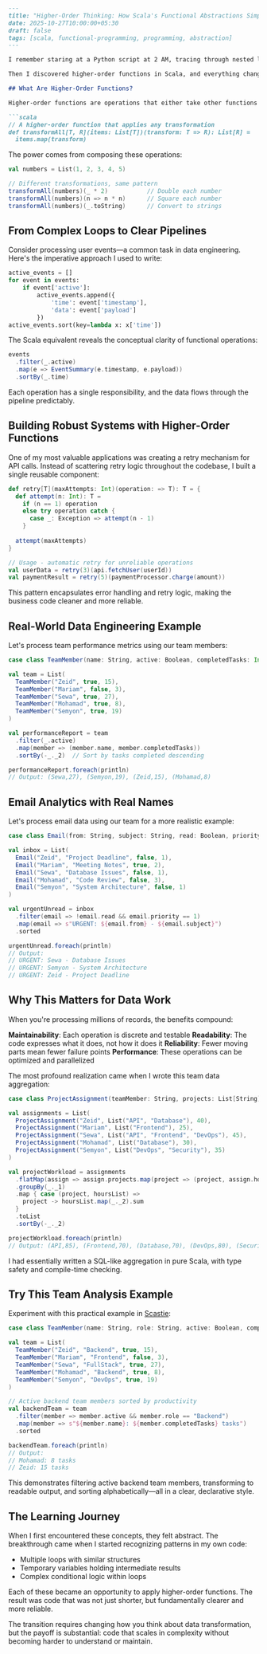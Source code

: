 ```markdown
---
title: "Higher-Order Thinking: How Scala's Functional Abstractions Simplify Complex Logic"
date: 2025-10-27T10:00:00+05:30
draft: false
tags: [scala, functional-programming, programming, abstraction]
---

I remember staring at a Python script at 2 AM, tracing through nested loops and conditional logic that processed user analytics data. The code worked, but it was fragile—one wrong index or missing key would break the entire pipeline. I'd spent hours debugging similar issues before.

Then I discovered higher-order functions in Scala, and everything changed.

## What Are Higher-Order Functions?

Higher-order functions are operations that either take other functions as parameters or return functions as results. Think of them as reusable patterns for data transformation.

```scala
// A higher-order function that applies any transformation
def transformAll[T, R](items: List[T])(transform: T => R): List[R] = 
  items.map(transform)
```

The power comes from composing these operations:

```scala
val numbers = List(1, 2, 3, 4, 5)

// Different transformations, same pattern
transformAll(numbers)(_ * 2)           // Double each number
transformAll(numbers)(n => n * n)      // Square each number  
transformAll(numbers)(_.toString)      // Convert to strings
```

## From Complex Loops to Clear Pipelines

Consider processing user events—a common task in data engineering. Here's the imperative approach I used to write:

```python
active_events = []
for event in events:
    if event['active']:
        active_events.append({
            'time': event['timestamp'],
            'data': event['payload']
        })
active_events.sort(key=lambda x: x['time'])
```

The Scala equivalent reveals the conceptual clarity of functional operations:

```scala
events
  .filter(_.active)
  .map(e => EventSummary(e.timestamp, e.payload))
  .sortBy(_.time)
```

Each operation has a single responsibility, and the data flows through the pipeline predictably.

## Building Robust Systems with Higher-Order Functions

One of my most valuable applications was creating a retry mechanism for API calls. Instead of scattering retry logic throughout the codebase, I built a single reusable component:

```scala
def retry[T](maxAttempts: Int)(operation: => T): T = {
  def attempt(n: Int): T = 
    if (n == 1) operation
    else try operation catch {
      case _: Exception => attempt(n - 1)
    }
  
  attempt(maxAttempts)
}

// Usage - automatic retry for unreliable operations
val userData = retry(3)(api.fetchUser(userId))
val paymentResult = retry(5)(paymentProcessor.charge(amount))
```

This pattern encapsulates error handling and retry logic, making the business code cleaner and more reliable.

## Real-World Data Engineering Example

Let's process team performance metrics using our team members:

```scala
case class TeamMember(name: String, active: Boolean, completedTasks: Int)

val team = List(
  TeamMember("Zeid", true, 15),
  TeamMember("Mariam", false, 3),
  TeamMember("Sewa", true, 27),
  TeamMember("Mohamad", true, 8),
  TeamMember("Semyon", true, 19)
)

val performanceReport = team
  .filter(_.active)
  .map(member => (member.name, member.completedTasks))
  .sortBy(-_._2)  // Sort by tasks completed descending

performanceReport.foreach(println)
// Output: (Sewa,27), (Semyon,19), (Zeid,15), (Mohamad,8)
```

## Email Analytics with Real Names

Let's process email data using our team for a more realistic example:

```scala
case class Email(from: String, subject: String, read: Boolean, priority: Int)

val inbox = List(
  Email("Zeid", "Project Deadline", false, 1),
  Email("Mariam", "Meeting Notes", true, 2),
  Email("Sewa", "Database Issues", false, 1),
  Email("Mohamad", "Code Review", false, 3),
  Email("Semyon", "System Architecture", false, 1)
)

val urgentUnread = inbox
  .filter(email => !email.read && email.priority == 1)
  .map(email => s"URGENT: ${email.from} - ${email.subject}")
  .sorted

urgentUnread.foreach(println)
// Output: 
// URGENT: Sewa - Database Issues
// URGENT: Semyon - System Architecture  
// URGENT: Zeid - Project Deadline
```

## Why This Matters for Data Work

When you're processing millions of records, the benefits compound:

**Maintainability**: Each operation is discrete and testable
**Readability**: The code expresses what it does, not how it does it
**Reliability**: Fewer moving parts mean fewer failure points
**Performance**: These operations can be optimized and parallelized

The most profound realization came when I wrote this team data aggregation:

```scala
case class ProjectAssignment(teamMember: String, projects: List[String], hours: Int)

val assignments = List(
  ProjectAssignment("Zeid", List("API", "Database"), 40),
  ProjectAssignment("Mariam", List("Frontend"), 25),
  ProjectAssignment("Sewa", List("API", "Frontend", "DevOps"), 45),
  ProjectAssignment("Mohamad", List("Database"), 30),
  ProjectAssignment("Semyon", List("DevOps", "Security"), 35)
)

val projectWorkload = assignments
  .flatMap(assign => assign.projects.map(project => (project, assign.hours)))
  .groupBy(_._1)
  .map { case (project, hoursList) => 
    project -> hoursList.map(_._2).sum 
  }
  .toList
  .sortBy(-_._2)

projectWorkload.foreach(println)
// Output: (API,85), (Frontend,70), (Database,70), (DevOps,80), (Security,35)
```

I had essentially written a SQL-like aggregation in pure Scala, with type safety and compile-time checking.

## Try This Team Analysis Example

Experiment with this practical example in [Scastie](https://scastie.scala-lang.org):

```scala
case class TeamMember(name: String, role: String, active: Boolean, completedTasks: Int)

val team = List(
  TeamMember("Zeid", "Backend", true, 15),
  TeamMember("Mariam", "Frontend", false, 3),
  TeamMember("Sewa", "FullStack", true, 27),
  TeamMember("Mohamad", "Backend", true, 8),
  TeamMember("Semyon", "DevOps", true, 19)
)

// Active backend team members sorted by productivity
val backendTeam = team
  .filter(member => member.active && member.role == "Backend")
  .map(member => s"${member.name}: ${member.completedTasks} tasks")
  .sorted

backendTeam.foreach(println)
// Output:
// Mohamad: 8 tasks
// Zeid: 15 tasks
```

This demonstrates filtering active backend team members, transforming to readable output, and sorting alphabetically—all in a clear, declarative style.

## The Learning Journey

When I first encountered these concepts, they felt abstract. The breakthrough came when I started recognizing patterns in my own code:

- Multiple loops with similar structures
- Temporary variables holding intermediate results  
- Complex conditional logic within loops

Each of these became an opportunity to apply higher-order functions. The result was code that was not just shorter, but fundamentally clearer and more reliable.

The transition requires changing how you think about data transformation, but the payoff is substantial: code that scales in complexity without becoming harder to understand or maintain.
```